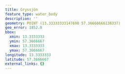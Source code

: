 ```yaml
---
title: Gryssjön
feature_type: water_body
description: ''
geometry: POINT (13.33333333147698 57.36666666138337)
geo_error: 1852.0
bbox:
  xmin: 13.3333333
  ymin: 57.3666667
  xmax: 13.3333333
  ymax: 57.3666667
longitude: 13.3333333
latitude: 57.3666667
external_links: {}
---
```

